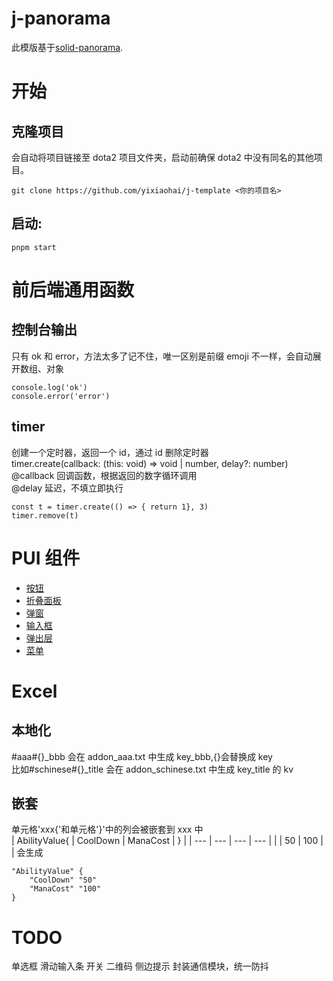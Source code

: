 # j-panorama

此模版基于[solid-panorama](https://github.com/RobinCodeX/solid-panorama).

# 开始

## 克隆项目

会自动将项目链接至 dota2 项目文件夹，启动前确保 dota2 中没有同名的其他项目。

```
git clone https://github.com/yixiaohai/j-template <你的项目名>
```

## 启动:

```
pnpm start
```

# 前后端通用函数

## 控制台输出

只有 ok 和 error，方法太多了记不住，唯一区别是前缀 emoji 不一样，会自动展开数组、对象

```
console.log('ok')
console.error('error')
```

## timer

创建一个定时器，返回一个 id，通过 id 删除定时器  
timer.create(callback: (this: void) => void | number, delay?: number)  
@callback 回调函数，根据返回的数字循环调用  
@delay 延迟，不填立即执行

```
const t = timer.create(() => { return 1}, 3)
timer.remove(t)
```

# PUI 组件

-   [按钮](src/panorama/components/button/index.md)
-   [折叠面板](src/panorama/components/collapse/index.md)
-   [弹窗](src/panorama/components/dialog/index.md)
-   [输入框](src/panorama/components/input/index.md)
-   [弹出层](src/panorama/components/layer/index.md)
-   [菜单](src/panorama/components/menu/index.md)

# Excel

## 本地化

\#aaa\#{}\_bbb 会在 addon_aaa.txt 中生成 key_bbb,{}会替换成 key  
比如\#schinese\#{}\_title 会在 addon_schinese.txt 中生成 key_title 的 kv

## 嵌套

单元格'xxx{'和单元格'}'中的列会被嵌套到 xxx 中  
| AbilityValue{ | CoolDown | ManaCost | } |
| --- | --- | --- | --- |
| | 50 | 100 | |
会生成
```
"AbilityValue" {
    "CoolDown" "50"
    "ManaCost" "100"
}
```

# TODO

单选框
滑动输入条
开关
二维码
侧边提示
封装通信模块，统一防抖
